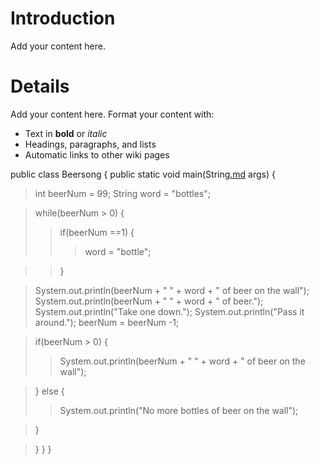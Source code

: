 # Introduction #

Add your content here.


# Details #

Add your content here.  Format your content with:
  * Text in **bold** or _italic_
  * Headings, paragraphs, and lists
  * Automatic links to other wiki pages



public class Beersong {
public static void main(String[.md](.md) args)
{
> int beerNum = 99;
> String word = "bottles";

> while(beerNum > 0)
> {
> > if(beerNum ==1)
> > {
> > > word = "bottle";

> > }


> System.out.println(beerNum + " " + word + " of beer on the wall");
> System.out.println(beerNum + " " + word + " of beer.");
> System.out.println("Take one down.");
> System.out.println("Pass it around.");
> beerNum = beerNum -1;

> if(beerNum > 0)
> {
> > System.out.println(beerNum + " " + word + " of beer on the wall");

> }
> else {
> > System.out.println("No more bottles of beer on the wall");


> }

> }
}
}